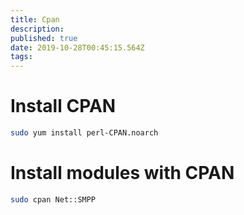 ```yaml
---
title: Cpan
description: 
published: true
date: 2019-10-28T00:45:15.564Z
tags: 
---
```


# Install CPAN


```sh
sudo yum install perl-CPAN.noarch
```

# Install modules with CPAN


```sh
sudo cpan Net::SMPP
```

